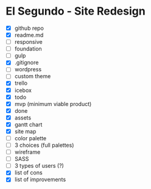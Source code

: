 # El Segundo - Site Redesign

- [x] github repo
- [x] readme.md
- [ ] responsive
- [ ] foundation
- [ ] gulp
- [x] .gitignore
- [ ] wordpress
 - [ ] custom theme
- [x] trello
 - [x] icebox
 - [x] todo
 - [x] mvp (minimum viable product)
 - [x] done
 - [x] assets
- [x] gantt chart
- [x] site map
- [ ] color palette
 - [ ] 3 choices (full palettes)
- [ ] wireframe
- [ ] SASS
- [ ] 3 types of users (?)
- [x] list of cons
- [x] list of improvements
